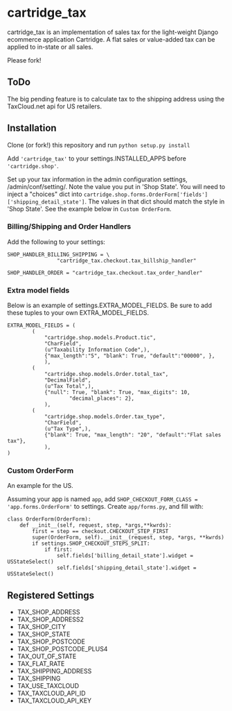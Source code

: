 # cartridge_tax

cartridge_tax is an implementation of sales tax for the light-weight Django
ecommerce application Cartridge. A flat sales or value-added tax can be 
applied to in-state or all sales.

Please fork!

## ToDo

The big pending feature is to calculate tax to the shipping address
using the TaxCloud.net api for US retailers.


## Installation

Clone (or fork!) this repository and run `python setup.py install `

Add `'cartridge_tax'` to your settings.INSTALLED_APPS before
`'cartridge.shop'`.

Set up your tax information in the admin configuration settings,
/admin/conf/setting/. Note the value you put in 'Shop State'. You will
need to inject a "choices" dict into
`cartridge.shop.forms.OrderForm['fields']['shipping_detail_state']`. The
values in that dict should match the style in 'Shop State'. See the
example below in `Custom OrderForm`.

### Billing/Shipping and Order Handlers

Add the following to your settings:
```
SHOP_HANDLER_BILLING_SHIPPING = \
                "cartridge_tax.checkout.tax_billship_handler"

SHOP_HANDLER_ORDER = "cartridge_tax.checkout.tax_order_handler"
```

### Extra model fields

Below is an example of settings.EXTRA_MODEL_FIELDS. Be sure to add these
tuples to your own EXTRA_MODEL_FIELDS.

```
EXTRA_MODEL_FIELDS = (
        (
            "cartridge.shop.models.Product.tic",
            "CharField",
            (u"Taxability Information Code",),
            {"max_length":"5", "blank": True, "default":"00000", },
            ),
        (
            "cartridge.shop.models.Order.total_tax",
            "DecimalField",
            (u"Tax Total",),
            {"null": True, "blank": True, "max_digits": 10,
                    "decimal_places": 2},
            ),
        (
            "cartridge.shop.models.Order.tax_type",
            "CharField",
            (u"Tax Type",),
            {"blank": True, "max_length": "20", "default":"Flat sales tax"},
            ),
)
```

### Custom OrderForm
An example for the US.

Assuming your app is named `app`, add `SHOP_CHECKOUT_FORM_CLASS = 'app.forms.OrderForm'`
to settings. Create `app/forms.py`, and fill with:

```
class OrderForm(OrderForm):
    def __init__(self, request, step, *args,**kwrds):
        first = step == checkout.CHECKOUT_STEP_FIRST
        super(OrderForm, self).__init__(request, step, *args, **kwrds)
        if settings.SHOP_CHECKOUT_STEPS_SPLIT:
            if first:
                self.fields['billing_detail_state'].widget = USStateSelect()
                self.fields['shipping_detail_state'].widget = USStateSelect()
```

## Registered Settings

* TAX_SHOP_ADDRESS
* TAX_SHOP_ADDRESS2
* TAX_SHOP_CITY
* TAX_SHOP_STATE
* TAX_SHOP_POSTCODE
* TAX_SHOP_POSTCODE_PLUS4
* TAX_OUT_OF_STATE
* TAX_FLAT_RATE
* TAX_SHIPPING_ADDRESS
* TAX_SHIPPING
* TAX_USE_TAXCLOUD
* TAX_TAXCLOUD_API_ID
* TAX_TAXCLOUD_API_KEY


